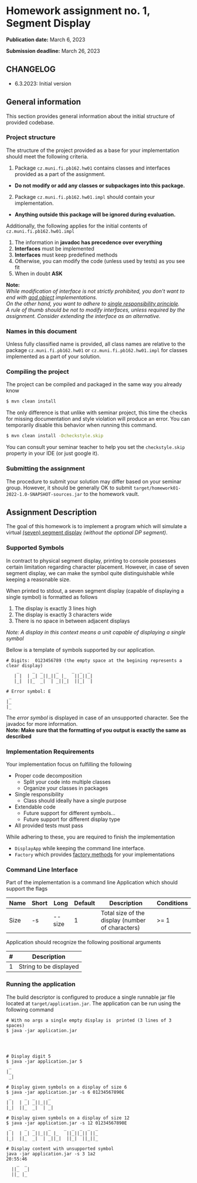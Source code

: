 Homework assignment no. 1, Segment Display
====================================

**Publication date:**  March 6, 2023

**Submission deadline:** March 26, 2023

## CHANGELOG

* 6.3.2023: Initial version

General information
-------------------
This section provides general information about the initial structure of provided codebase.  

### Project structure
The structure of the project provided as a base for your implementation should meet the following criteria.

1. Package ```cz.muni.fi.pb162.hw01``` contains classes and interfaces provided as a part of the assignment.
- **Do not modify or add any classes or subpackages into this package.**
2. Package  ```cz.muni.fi.pb162.hw01.impl``` should contain your implementation.
- **Anything outside this package will be ignored during evaluation.**


Additionally, the following applies for the initial contents of ``cz.muni.fi.pb162.hw01.impl``

1) The information in **javadoc has precedence over everything**
2) **Interfaces** must be implemented
3) **Interfaces** must keep predefined methods
4) Otherwise, you can modify the code (unless used by tests) as you see fit
5) When in doubt **ASK**

**Note:**  
*While modification of interface is not strictly prohibited, you don't want to end with [god object](https://en.wikipedia.org/wiki/God_object) implementations.    
On the other hand, you want to adhere to [single responsibility principle](https://en.wikipedia.org/wiki/Single-responsibility_principle).  
A rule of thumb should be not to modify interfaces, unless required by the assignment. Consider extending the interface as an alternative.*

### Names in this document
Unless fully classified name is provided, all class names are relative to the package ```cz.muni.fi.pb162.hw01``` or ```cz.muni.fi.pb162.hw01.impl``` for classes implemented as a part of your solution.

### Compiling the project
The project can be compiled and packaged in the same way you already know

```bash
$ mvn clean install
```

The only difference is that unlike with seminar project, this time the checks for missing documentation and style violation will produce an error.
You can temporarily disable this behavior when running this command.

```bash
$ mvn clean install -Dcheckstyle.skip
```

You can consult your seminar teacher to help you set the ```checkstyle.skip``` property in your IDE (or just google it).

### Submitting the assignment
The procedure to submit your solution may differ based on your seminar group. However, it should be generally OK to submit ```target/homework01-2022-1.0-SNAPSHOT-sources.jar``` to the homework vault.

Assignment Description
-------------
The goal of this homework is to implement a program which will simulate a virtual
[(seven) segment display](https://en.wikipedia.org/wiki/Seven-segment_display) *(without the optional DP segment)*.


### Supported Symbols
In contract to physical segment display, printing to console possesses certain limitation regarding character placement.
However, in case of seven segment display, we can make the symbol quite distinguishable while keeping a reasonable size.

When printed to stdout, a seven segment display (capable of displaying a single symbol) is formatted as follows

1) The display is exactly 3 lines high 
2) The display is exactly 3 characters wide 
3) There is no space in between adjacent displays 

*Note: A display in this context means a unit capable of displaying a single symbol*


Bellow is a template of symbols supported by our application. 

```
# Digits:  0123456789 (the empty space at the begining represents a clear display) 
    _     _  _     _     _  _  _ 
   | |  | _| _||_||_ |_   ||_||_|
   |_|  ||_  _|  | _||_|  ||_|  |

# Error symbol: E
 _ 
|_ 
|_ 
```

The *error symbol* is displayed in case of an unsupported character. See the javadoc for more information.  
**Note: Make sure that the formatting of you output is exactly the same as described**

### Implementation Requirements
Your implementation focus on fulfilling the following

- Proper code decomposition
  - Split your code into multiple classes
  - Organize your classes in packages
- Single responsibility
  - Class should ideally have a single purpose
- Extendable code
  - Future support for different symbols...
  - Future support for different display type
- All provided tests must pass

While adhering to these, you are required to finish the implementation

- `DisplayApp` while keeping the command line interface.
- `Factory` which provides [factory methods](https://en.wikipedia.org/wiki/Factory_method_pattern) for your implementations

### Command Line Interface
Part of the implementation is a command line Application which should support the flags

| Name         | Short | Long      | Default | Description                                      | Conditions        |
|--------------|-------|-----------|---------|--------------------------------------------------|-------------------|
| Size         | -s    | --size    | 1       | Total size of the display (number of characters) | \>= 1             |

Application should recognize the following positional arguments

| #   | Description            |
|-----|------------------------|
| 1   | String to be displayed |


### Running the application
The build descriptor is configured to produce a single runnable jar file located at `target/application.jar`. The application can be run using the following command

```
# With no args a single empty display is  printed (3 lines of 3 spaces)
$ java -jar application.jar
   
   
   

# Display digit 5
$ java -jar application.jar 5
 _
|_
 _|

# Display given symbols on a display of size 6
$ java -jar application.jar -s 6 01234567890E
 _     _  _     _
| |  | _| _||_||_
|_|  ||_  _|  | _|

# Display given symbols on a display of size 12
$ java -jar application.jar -s 12 01234567890E
 _     _  _     _     _  _  _  _  _
| |  | _| _||_||_ |_   ||_||_|| ||_
|_|  ||_  _|  | _||_|  ||_|  ||_||_

# Display content with unsupported symbol
java -jar application.jar -s 3 1a2                                                                          20:55:46
    _  _
  ||_  _|
  ||_ |_
```